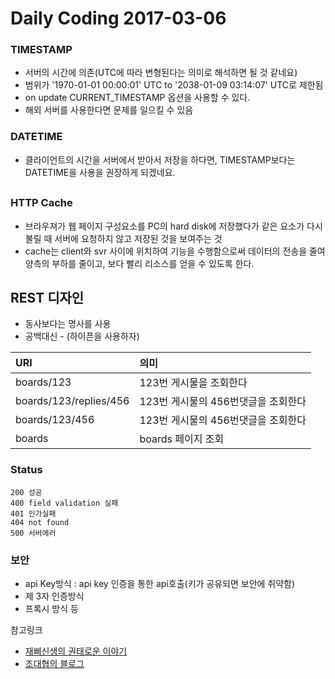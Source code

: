 # Daily Coding 2017-03-06


### TIMESTAMP
* 서버의 시간에 의존(UTC에 따라 변형된다는 의미로 해석하면 될 것 같네요)
* 범위가 '1970-01-01 00:00:01' UTC to '2038-01-09 03:14:07' UTC로 제한됨
* on update CURRENT_TIMESTAMP 옵션을 사용할 수 있다.
* 해외 서버를 사용한다면 문제를 일으킬 수 있음

### DATETIME
* 클라이언트의 시간을 서버에서 받아서 저장을 하다면, TIMESTAMP보다는 DATETIME을 사용을 권장하게 되겠네요.

##
### HTTP Cache
* 브라우져가 웹 페이지 구성요소를 PC의 hard disk에 저장했다가 같은 요소가 다시 불릴 때 서버에 요청하지 않고 저장된 것을 보여주는 것
* cache는 client와 svr 사이에 위치하여 기능을 수행함으로써 데이터의 전송을 줄여 양측의 부하를 줄이고, 보다 빨리 리소스를 얻을 수 있도록 한다.

## REST 디자인
* 동사보다는 명사를 사용
* 공백대신 - (하이픈을 사용하자)

| URI     | 의미    |
| :------------- | :------------- |
| boards/123      | 123번 게시물을 조회한다       |
| boards/123/replies/456 | 123번 게시물의 456번댓글을 조회한다 |
| boards/123/456      | 123번 게시물의 456번댓글을 조회한다     |
| boards | boards 페이지 조회|





### Status
```
200 성공
400 field validation 실패
401 인가실패
404 not found
500 서버에러
```


### 보안
* api  Key방식 : api key 인증을 통한 api호출(키가 공유되면 보안에 취약함)
* 제 3자 인증방식
* 프록시 방식 등




참고링크
* [재삐신생의 권태로운 이야기](http://jpss.ta3ke.com/59)
* [조대협의 블로그](http://bcho.tistory.com/914)
